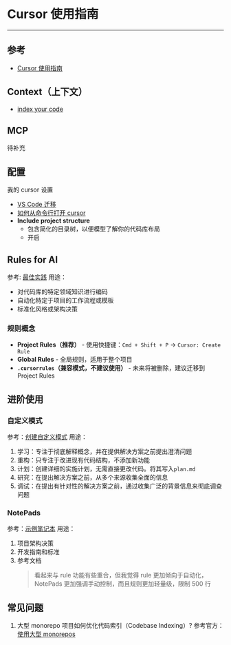 # Cursor 使用指南

---

## 参考

- [Cursor 使用指南](https://docs.cursor.com/welcome)

## Context（上下文）

- [index your code](https://docs.cursor.com/context/codebase-indexing)

## MCP

待补充

## 配置

我的 cursor 设置

- [VS Code 迁移](https://docs.cursor.com/guides/migration/vscode)
- [如何从命令行打开 cursor](https://docs.cursor.com/troubleshooting/common-issues#how-do-i-open-cursor-from-the-command-line)
- **Include project structure**
  - 包含简化的目录树，以便模型了解你的代码库布局
  - 开启

## Rules for AI

参考: [最佳实践](https://docs.cursor.com/context/rules#best-practices)
用途：

- 对代码库的特定领域知识进行编码
- 自动化特定于项目的工作流程或模板
- 标准化风格或架构决策

### 规则概念

- **Project Rules（推荐）** - 使用快捷键：`Cmd + Shift + P` -> `Cursor: Create Rule`
- **Global Rules** - 全局规则，适用于整个项目
- **`.cursorrules`（兼容模式，不建议使用）** - 未来将被删除，建议迁移到 Project Rules

## 进阶使用

### 自定义模式

参考：[创建自定义模式](https://docs.cursor.com/chat/custom-modes#creating-a-custom-mode)
用途：

1. 学习：专注于彻底解释概念，并在提供解决方案之前提出澄清问题
2. 重构：只专注于改进现有代码结构，不添加新功能
3. 计划：创建详细的实施计划，无需直接更改代码。将其写入`plan.md`
4. 研究：在提出解决方案之前，从多个来源收集全面的信息
5. 调试：在提出有针对性的解决方案之前，通过收集广泛的背景信息来彻底调查问题

### NotePads

参考：[示例笔记本](https://docs.cursor.com/beta/notepads#example-notepad)
用途：

1. 项目架构决策
2. 开发指南和标准
3. 参考文档
   > 看起来与 rule 功能有些重合，但我觉得 rule 更加倾向于自动化，NotePads 更加强调手动控制，而且规则更加轻量级，限制 500 行

## 常见问题

1. 大型 monorepo 项目如何优化代码索引（Codebase Indexing）?
   参考官方：[使用大型 monorepos](https://docs.cursor.com/context/codebase-indexing#working-with-large-monorepos)

